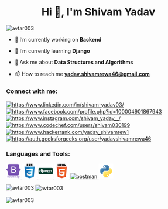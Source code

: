 <h1 align="center">Hi 👋, I'm Shivam Yadav</h1>
<p align="left"> <img src="https://komarev.com/ghpvc/?username=avtar003&label=Profile%20views&color=0e75b6&style=flat" alt="avtar003" /> </p>

- 🔭 I’m currently working on **Backend**

- 🌱 I’m currently learning **Django**

- 💬 Ask me about **Data Structures and Algorithms**

- 📫 How to reach me **yadav.shivamrewa46@gmail.com**

<h3 align="left">Connect with me:</h3>
<p align="left">
<a href="https://linkedin.com/in/https://www.linkedin.com/in/shivam-yadav03/" target="blank"><img align="center" src="https://raw.githubusercontent.com/rahuldkjain/github-profile-readme-generator/master/src/images/icons/Social/linked-in-alt.svg" alt="https://www.linkedin.com/in/shivam-yadav03/" height="30" width="40" /></a>
<a href="https://fb.com/https://www.facebook.com/profile.php?id=100004901867943" target="blank"><img align="center" src="https://raw.githubusercontent.com/rahuldkjain/github-profile-readme-generator/master/src/images/icons/Social/facebook.svg" alt="https://www.facebook.com/profile.php?id=100004901867943" height="30" width="40" /></a>
<a href="https://instagram.com/https://www.instagram.com/shivam_yadav__/" target="blank"><img align="center" src="https://raw.githubusercontent.com/rahuldkjain/github-profile-readme-generator/master/src/images/icons/Social/instagram.svg" alt="https://www.instagram.com/shivam_yadav__/" height="30" width="40" /></a>
<a href="https://www.codechef.com/users/shivam030199#_=_" target="blank"><img align="center" src="https://cdn.jsdelivr.net/npm/simple-icons@3.1.0/icons/codechef.svg" alt="https://www.codechef.com/users/shivam030199" height="30" width="40" /></a>
<a href="https://www.hackerrank.com/yadav_shivamrew1?hr_r=1" target="blank"><img align="center" src="https://raw.githubusercontent.com/rahuldkjain/github-profile-readme-generator/master/src/images/icons/Social/hackerrank.svg" alt="https://www.hackerrank.com/yadav_shivamrew1" height="30" width="40" /></a>
<a href="https://auth.geeksforgeeks.org/user/https://auth.geeksforgeeks.org/user/yadavshivamrewa46" target="blank"><img align="center" src="https://raw.githubusercontent.com/rahuldkjain/github-profile-readme-generator/master/src/images/icons/Social/geeks-for-geeks.svg" alt="https://auth.geeksforgeeks.org/user/yadavshivamrewa46" height="30" width="40" /></a>
</p>

<h3 align="left">Languages and Tools:</h3>
<p align="left"> <a href="https://getbootstrap.com" target="_blank" rel="noreferrer"> <img src="https://raw.githubusercontent.com/devicons/devicon/master/icons/bootstrap/bootstrap-plain-wordmark.svg" alt="bootstrap" width="40" height="40"/> </a> <a href="https://www.w3schools.com/css/" target="_blank" rel="noreferrer"> <img src="https://raw.githubusercontent.com/devicons/devicon/master/icons/css3/css3-original-wordmark.svg" alt="css3" width="40" height="40"/> </a> <a href="https://www.djangoproject.com/" target="_blank" rel="noreferrer"> <img src="https://raw.githubusercontent.com/devicons/devicon/master/icons/django/django-original.svg" alt="django" width="40" height="40"/> </a> <a href="https://www.w3.org/html/" target="_blank" rel="noreferrer"> <img src="https://raw.githubusercontent.com/devicons/devicon/master/icons/html5/html5-original-wordmark.svg" alt="html5" width="40" height="40"/> </a> <a href="https://postman.com" target="_blank" rel="noreferrer"> <img src="https://www.vectorlogo.zone/logos/getpostman/getpostman-icon.svg" alt="postman" width="40" height="40"/> </a> <a href="https://www.python.org" target="_blank" rel="noreferrer"> <img src="https://raw.githubusercontent.com/devicons/devicon/master/icons/python/python-original.svg" alt="python" width="40" height="40"/> </a> </p>

<p><img align="left" src="https://github-readme-stats.vercel.app/api/top-langs?username=avtar003&show_icons=true&locale=en&layout=compact" alt="avtar003" /></p>

<p>&nbsp;<img align="center" src="https://github-readme-stats.vercel.app/api?username=avtar003&show_icons=true&locale=en" alt="avtar003" /></p>

<p><img align="center" src="https://github-readme-streak-stats.herokuapp.com/?user=avtar003&" alt="avtar003" /></p>
